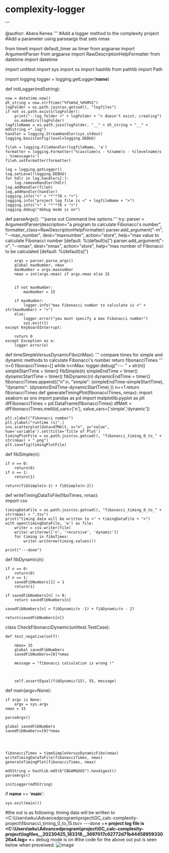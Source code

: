 # complexity-logger
'''

@author: Abera Kenea
'''
#Add a logger method to the complexity project
#Add a parameter using parseargs that sets nmax

from timeit import default_timer as timer 
from argparse import ArgumentParser 
from argparse import RawDescriptionHelpFormatter 
from datetime import datetime

import unittest 
import sys 
import os 
import hashlib
from pathlib import Path

import logging
logger = logging.getLogger(__name__) 


def initLogger(md5string):

    now = datetime.now()
    dt_string = now.strftime("%Y%m%d_%H%M%S")
    logFolder = os.path.join(os.getcwd(), "logfiles")
    if not os.path.exists(logFolder):
        print("--log folder <" + logFolder + "> doesn't exist, creating")
        os.makedirs(logFolder)
    logfileName = os.path.join(logFolder, "__" + dt_string + "__" + md5string +".log")
    handler = logging.StreamHandler(sys.stdout)
    logging.basicConfig(level=logging.DEBUG)

    fileh = logging.FileHandler(logfileName, 'a')
    formatter = logging.Formatter('%(asctime)s - %(name)s - %(levelname)s - %(message)s')
    fileh.setFormatter(formatter)

    log = logging.getLogger()  
    log.setLevel(logging.DEBUG)
    for hdlr in log.handlers[:]:  
        log.removeHandler(hdlr)
    log.addHandler(fileh)      
    log.addHandler(handler)
    logging.info("+" + "*"*78 + "+")
    logging.info("project log file is <" + logfileName + ">")
    logging.info("+" + "*"*78 + "+")
    logging.debug("debug mode is on")


def parseArgs():
    '''parse out Command line options.'''
    try:
        parser = ArgumentParser(description="a program to calculate Fibonacci's number", formatter_class=RawDescriptionHelpFormatter)
        parser.add_argument("-m", "--max_number", dest="maxnumber", action="store", help="max value to calculate Fibonacci number [default: %(default)s]")
        parser.add_argument("-n", "--nmax", dest="nmax", action="store", help="max number of Fibonacci to be calculated [default: %(default)s]")
        
       
        args = parser.parse_args()
        global maxNumber, nmax
        maxNumber = args.maxnumber
        nmax = int(args.nmax) if args.nmax else 15
        
     
        if not maxNumber:
            maxNumber = 15
        
        if maxNumber:
            logger.info("max Fibonacci number to calculate is <" + str(maxNumber) + ">")
        else:
            logger.error("you must specify a max Fibonacci number")
            sys.exit(1)
    except KeyboardInterrupt:
        
        return 0
    except Exception as e:
        logger.error(e) 
def timeSimpleVersusDynamicFibo(nMax):
    '''
    compare times for simple and dynamic methods to calculate Fibonacci's number
    return fibonacciTimes
    '''
    n=0
    fibonacciTimes=[]
    while n<nMax:
        logger.debug("--- " + str(n))
        simpleStartTime = timer()
        fibSimple(n)
        simpleEndTime = timer()
        dynamicStartTime = timer()
        fibDynamic(n)
        dynamicEndTime = timer()
        fibonacciTimes.append({"n":n, "simple": (simpleEndTime-simpleStartTime), "dynamic": (dynamicEndTime-dynamicStartTime) })
        n+=1
    return fibonacciTimes
def generateTimingPlot(fibonacciTimes, nmax):
    import seaborn as sns
    import pandas as pd
    import matplotlib.pyplot as plt
    dfFibonacciTimes = pd.DataFrame(fibonacciTimes)
    dfMelt = dfFibonacciTimes.melt(id_vars=['n'], value_vars=['simple','dynamic'])
   
    plt.xlabel("Fibonacci number")
    plt.ylabel("runtime (s)",)
    sns.scatterplot(data=dfMelt, x="n", y="value", hue='variable').set(title='Title of Plot')
    timingPlotFile = os.path.join(os.getcwd(), "fibonacci_timing_0_to_" + str(nmax) + ".png")
    plt.savefig(timingPlotFile) 
def fibSimple(n):
    
    if n == 0:
        return(0)
    if n == 1:
        return(1)
   
    return(fibSimple(n-1) + fibSimple(n-2)) 
def writeTimingDataToFile(fiboTimes, nmax):  
    import csv

    timingDataFile = os.path.join(os.getcwd(), "fibonacci_timing_0_to_" + str(nmax) + ".tsv")
    print("timing data will be written to <" + timingDataFile + ">")
    with open(timingDataFile, 'w') as file:
        writer = csv.writer(file)
        writer.writerow(['n', 'recursive', 'dynamic'])
        for timing in fiboTimes:
            writer.writerow(timing.values())    
    
    print("---done")
    
def fibDynamic(n):

    
    
    if n == 0:
        return(0)
    if n == 1:
        savedFibNumbers[1] = 1
        return(1)
    
    if savedFibNumbers[n] != 0:
        return savedFibNumbers[n]
    
    savedFibNumbers[n] = fibDynamic(n -1) + fibDynamic(n - 2)

    return(savedFibNumbers[n])    
 
class CheckFibonacciDynamic(unittest.TestCase):
    
    
    def test_negative(self):
        
        nmax= 15
        global savedFibNumbers
        savedFibNumbers=[0]*nmax
        
        message = "fibonacci calculation is wrong !"
        
       

        self.assertEqual(fibDynamic(15), 55, message)
  
        

def main(argv=None): 

    if argv is None:
        argv = sys.argv
    nmax = 15
    
    parseArgs()
    
    global savedFibNumbers
    savedFibNumbers=[0]*nmax
    

    
    
    fibonacciTimes = timeSimpleVersusDynamicFibo(nmax)
    writeTimingDataToFile(fibonacciTimes, nmax)
    generateTimingPlot(fibonacciTimes, nmax)
           
    md5String = hashlib.md5(b"CBGAMGOUS").hexdigest()
    parseArgs()
    
    initLogger(md5String)
    
if __name__ == '__main__':

    sys.exit(main())

#the out is as following:
timing data will be written to <C:\Users\wku\Advancedprogram\project\GC_calc-complexity-project\fibonacci_timing_0_to_15.tsv>
---done
+******************************************************************************+
project log file is <C:\Users\wku\Advancedprogram\project\GC_calc-complexity-project\logfiles\__20230425_183318__3697017c62772d71b4445895933026a4.log>
+******************************************************************************+
debug mode is on
#the code for the above out put is seen below when preveiwed:
![image](https://user-images.githubusercontent.com/130226484/234334708-3e862c2b-781e-4db0-b9d7-f7472ac0afeb.png)

